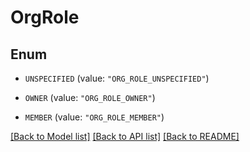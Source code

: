 # OrgRole

## Enum


* `UNSPECIFIED` (value: `"ORG_ROLE_UNSPECIFIED"`)

* `OWNER` (value: `"ORG_ROLE_OWNER"`)

* `MEMBER` (value: `"ORG_ROLE_MEMBER"`)


[[Back to Model list]](../README.md#documentation-for-models) [[Back to API list]](../README.md#documentation-for-api-endpoints) [[Back to README]](../README.md)


